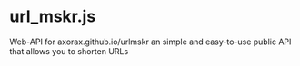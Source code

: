 # url_mskr.js
Web-API for axorax.github.io/urlmskr an simple and easy-to-use public API that allows you to shorten URLs
